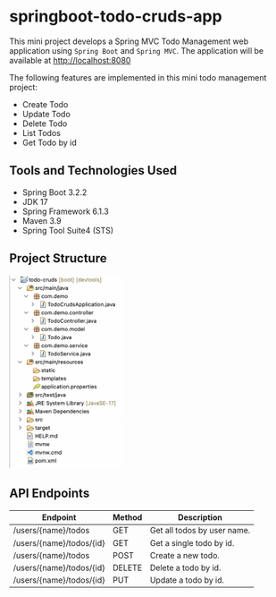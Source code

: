 # springboot-todo-cruds-app

This mini project develops a Spring MVC Todo Management web application using `Spring Boot` and `Spring MVC`. The application will be available at [http://localhost:8080](http://localhost:8080)

The following features are implemented in this mini todo management project:

- Create Todo
- Update Todo
- Delete Todo
- List Todos
- Get Todo by id

## Tools and Technologies Used
- Spring Boot 3.2.2
- JDK 17
- Spring Framework 6.1.3
- Maven 3.9
- Spring Tool Suite4 (STS)

## Project Structure
<img src="images/1.png" width="40%">

## API Endpoints
| Endpoint | Method | Description |
|---|---|---|
| /users/{name}/todos | GET | Get all todos by user name. |
| /users/{name}/todos/{id} | GET | Get a single todo by id. |
| /users/{name}/todos | POST | Create a new todo. |
| /users/{name}/todos/{id} | DELETE | Delete a todo by id. |
| /users/{name}/todos/{id} | PUT | Update a todo by id. |